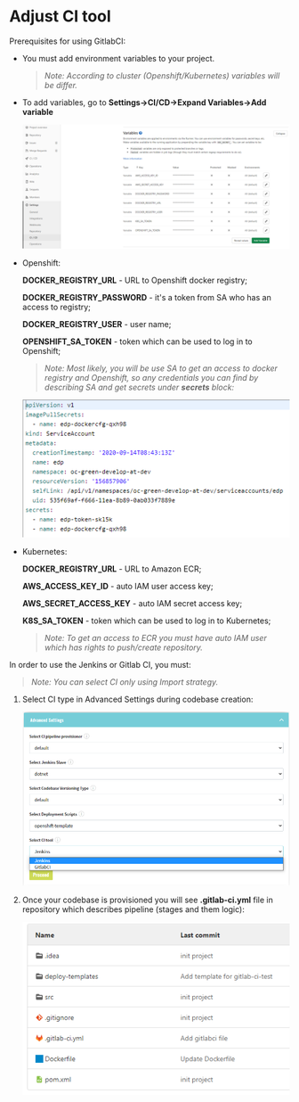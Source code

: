 # Adjust CI tool

Prerequisites for using GitlabCI:
* You must add environment variables to your project.
   >*Note: According to cluster (Openshift/Kubernetes) variables will be differ.*

* To add variables, go to **Settings->CI/CD->Expand Variables->Add variable**
    
    ![gitlab-ci-env-variable](../readme-resource/gitlab-ci-env-variable.png "gitlab-ci-env-variable")
                          
* Openshift:

    **DOCKER_REGISTRY_URL**      - URL to Openshift docker registry;
    
    **DOCKER_REGISTRY_PASSWORD** - it's a token from SA who has an access to registry;
    
    **DOCKER_REGISTRY_USER**     - user name;
    
    **OPENSHIFT_SA_TOKEN**       - token which can be used to log in to Openshift;
    
    >*Note: Most likely, you will be use SA to get an access to docker registry and Openshift, so any credentials you can find by describing SA and get secrets under **secrets** block:*
    
    ![secrets-sa](../readme-resource/secrets-sa.png "secrets-sa")
                                                                                                                                                             
* Kubernetes:

    **DOCKER_REGISTRY_URL** - URL to Amazon ECR;
    
    **AWS_ACCESS_KEY_ID** - auto IAM user access key;
    
    **AWS_SECRET_ACCESS_KEY** - auto IAM secret access key;
    
    **K8S_SA_TOKEN** - token which can be used to log in to Kubernetes;
    
   >*Note: To get an access to ECR you must have auto IAM user which has rights to push/create repository.*
                            
In order to use the Jenkins or Gitlab CI, you must: 
   >*Note: You can select CI only using Import strategy.*

1. Select CI type in Advanced Settings during codebase creation:

    ![ci-type](../readme-resource/ci-type.png "ci_type")

2. Once your codebase is provisioned you will see **.gitlab-ci.yml** file in repository which describes pipeline (stages and them logic):

    ![gitlab-ci-file](../readme-resource/gitlab-ci-file.png "gitlab-ci-file")
